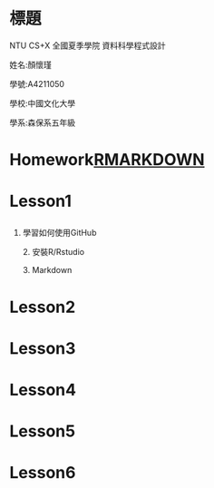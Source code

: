 # 標題
 

NTU CS+X 全國夏季學院 資料科學程式設計<p>
姓名:顏懷瑾<p>
學號:A4211050<p>
學校:中國文化大學<p>
學系:森保系五年級<p>
# Homework[RMARKDOWN](https://htmlpreview.github.io/?https://raw.githubusercontent.com/alen410/Allen/master/RMARKDOWN.html?token=AMRUMZZO37C7U6NRWYSRUY25E2UEG)
# Lesson1<p>
1. 學習如何使用GitHub<p>2. 安裝R/Rstudio<p>3. Markdown<p>
# Lesson2
# Lesson3
# Lesson4
# Lesson5
# Lesson6
